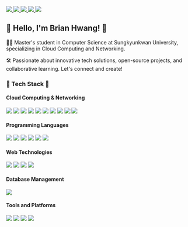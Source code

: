 <!-- Hit Counter -->
<a href="https://hits.seeyoufarm.com">
  <img src="https://hits.seeyoufarm.com/api/count/incr/badge.svg?url=https%3A%2F%2Fgithub.com%2FBrian-Hwang%2Fhit-counter&count_bg=%238392E0&title_bg=%23555555&icon=linux.svg&icon_color=%23E7E7E7&title=Hit+Like%21&edge_flat=false"/>
</a>

<!-- Personal Links and Contacts -->
<a href="https://velog.io/%40brian11hwang/series">
  <img src="https://img.shields.io/badge/Blog-brian11hwang-%2320C997?logo=velog&logoColor=white&labelColor=%2320C997&color=%23FFFFFF"/>
</a>
<a href="mailto:brian11hwang@gmail.com">
  <img src="https://img.shields.io/badge/Mail-brian11hwang%40gmail.com-%23EA4335?logo=gmail&logoColor=white&labelColor=%23EA4335&color=%23FFFFFF"/>
</a>
<a href="https://www.linkedin.com/in/semidragon/">
  <img src="https://img.shields.io/badge/Linkedin-Semidragon-%230A66C2?logo=linkedin&logoColor=white&labelColor=%230A66C2&color=%23FFFFFF"/>
</a>
<a href="https://media.licdn.com/dms/document/media/D562DAQFgUWMyt8p6BQ/profile-treasury-document-pdf-analyzed/0/1699964381107?e=1701907200&v=beta&t=8rgqtk-YFf4DCH7XZTrZYnSirdd8JjKz1cMKCkwvpyI">
  <img src="https://img.shields.io/badge/Resume-%23018EF5?logo=readme&logoColor=white"/>
</a>


<h2>👋 Hello, I'm Brian Hwang! 🌟</h2>
<p>
  👨‍🎓 Master's student in Computer Science at Sungkyunkwan University, specializing in Cloud Computing and Networking. 
  </p>
  <p>
  🛠️ Passionate about innovative tech solutions, open-source projects, and collaborative learning. Let's connect and create!
</p>


<!-- Tech Stack Section -->
<h3>🚀 Tech Stack 🚀</h3>
<!-- Cloud Computing and Networking -->
<h4>Cloud Computing & Networking</h4>
<p>
  <img src="https://img.shields.io/badge/Linux/Unix-000000?style=flat&logo=Linux&logoColor=white"/>
  <img src="https://img.shields.io/badge/Cloud_Computing-4285F4?style=flat&logo=icloud&logoColor=white"/>
  <img src="https://img.shields.io/badge/Networking_Systems-FF6F00?style=flat&logo=Cisco&logoColor=white"/>
  <img src="https://img.shields.io/badge/Virtualization-0078D6?style=flat&logo=VMware&logoColor=white"/>
    <img src="https://img.shields.io/badge/Network_Drivers-009688?style=flat&logo=Network-Drivers&logoColor=white"/>
  <img src="https://img.shields.io/badge/DPDK-FCC624?style=flat&logo=DPDK&logoColor=black"/>
  <img src="https://img.shields.io/badge/SR~IOV-FF5722?style=flat&logoColor=white"/>
  <img src="https://img.shields.io/badge/RDMA-607D8B?style=flat&logo=RDMA&logoColor=white"/>
  <img src="https://img.shields.io/badge/eBPF-673AB7?style=flat&logo=eBPF&logoColor=white"/>
  <img src="https://img.shields.io/badge/gRPC-00BCD4?style=flat&logo=gRPC&logoColor=white"/>
</p>

<!-- Programming Languages -->
<h4>Programming Languages</h4>
<p>
  <img src="https://img.shields.io/badge/C-00599C?style=flat&logo=C&logoColor=white"/>
  <img src="https://img.shields.io/badge/C++-004482?style=flat&logo=Cplusplus&logoColor=white"/>
  <img src="https://img.shields.io/badge/Python-3776AB?style=flat&logo=Python&logoColor=white"/>
  <img src="https://img.shields.io/badge/Java-007396?style=flat&logo=Java&logoColor=white"/>
  <img src="https://img.shields.io/badge/Dart-0175C2?style=flat&logo=Dart&logoColor=white"/>
  <img src="https://img.shields.io/badge/JavaScript-F7DF1E?style=flat&logo=JavaScript&logoColor=white"/>
  
</p>

<!-- App and Web and App Technologies -->
<h4>Web Technologies</h4>
<p>
    <img src="https://img.shields.io/badge/Android-3DDC84?style=flat&logo=android&logoColor=white"/>
  <img src="https://img.shields.io/badge/Flutter-02569B?style=flat&logo=flutter&logoColor=white"/>
  <img src="https://img.shields.io/badge/HTML5-E34F26?style=flat&logo=HTML5&logoColor=white"/>
  <img src="https://img.shields.io/badge/CSS3-1572B6?style=flat&logo=CSS3&logoColor=white"/>

</p>

<!-- Database Management -->
<h4>Database Management</h4>
<p>
  <img src="https://img.shields.io/badge/SQL-4479A1?style=flat&logo=MySQL&logoColor=white"/>
</p>

<!-- Tools and Platforms -->
<h4>Tools and Platforms</h4>
<p>
  <img src="https://img.shields.io/badge/Kubernetes-326CE5?style=flat&logo=Kubernetes&logoColor=white"/>
  <img src="https://img.shields.io/badge/Docker-2496ED?style=flat&logo=Docker&logoColor=white"/>
  <img src="https://img.shields.io/badge/AWS-232F3E?style=flat&logo=Amazon-AWS&logoColor=white"/>
    <img src="https://img.shields.io/badge/Git-F05032?style=flat&logo=git&logoColor=white"/>

</p>
